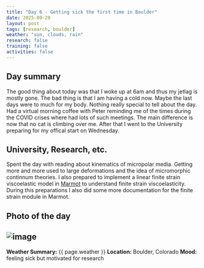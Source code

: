 ```yaml
---
title: "Day 6 - Getting sick the first time in Boulder"
date: 2025-09-29
layout: post
tags: [research, boulder]
weather: "sun, clouds, rain"
research: false
training: false
activities: false
---
```


## Day summary
The good thing about today was that I woke up at 6am and thus my jetlag is mostly gone. The bad thing is that I am having a cold now. Maybe the last days were to much for my body. Nothing really special to tell about the day. Had a virtual morning coffee with Peter reminding me of the times during the COVID crises where had lots of such meetings. The main difference is now that no cat is climbing over me. After that I went to the University preparing for my offical start on Wednesday.

## University, Research, etc. 
Spent the day with reading about kinematics of micropolar media. Getting more and more used to large deformations and the idea of micromorphic continnum theories. I also prepared to implement a linear finite strain viscoelastic model in [Marmot](https://github.com/MAteRialMOdelingToolbox/Marmot) to understand finite strain viscoelasticity. During this preparations I also did some more documentation for the finite strain module in Marmot. 

## Photo of the day
![image](/alex-goes-usa-diary/photos/2025-09-29.jpg)
---

**Weather Summary:** {{ page.weather }}
**Location:** Boulder, Colorado
**Mood:** feeling sick but motivated for research